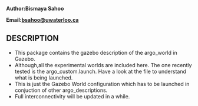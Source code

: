 **Author:Bismaya Sahoo**

**Email:bsahoo@uwaterloo.ca**


**DESCRIPTION**
--------------

* This package contains the gazebo description of the argo_world in Gazebo. 
* Although,all the experimental worlds are included here. The one recently tested is the argo_custom.launch. Have a look at the file to understand what is being launched.
* This is just the Gazebo World configuration which has to be launched in conjuction of other argo_descriptions. 
* Full interconnectivity will be updated in a while.

